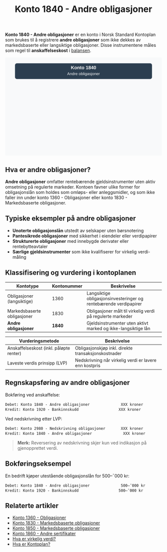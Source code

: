 ﻿---
title: "Konto 1840 - Andre obligasjoner"
seoTitle: "Konto 1840 | Andre obligasjoner | Kontoplan"
description: "Konto 1840 brukes til å registrere andre obligasjoner som ikke dekkes av markedsbaserte eller langsiktige obligasjoner. Les om klassifisering, vurdering og bokføring."
summary: "Konto 1840 gjelder andre obligasjoner. Kort om vurdering, klassifisering og bokføring."
---

**Konto 1840 - Andre obligasjoner** er en konto i Norsk Standard Kontoplan som brukes til å registrere **andre obligasjoner** som ikke dekkes av markedsbaserte eller langsiktige obligasjoner. Disse instrumentene måles som regel til **anskaffelseskost** i [balansen](/blogs/regnskap/hva-er-balanseregnskap "Hva er Balanseregnskap?").

![Illustrasjon av konto 1840 Andre obligasjoner](1840-andre-obligasjoner-image.svg)

## Hva er andre obligasjoner?

**Andre obligasjoner** omfatter rentebærende gjeldsinstrumenter uten aktiv omsetning på regulerte markeder. Kontoen favner ulike former for obligasjonslån som holdes som omløps- eller anleggsmidler, og som ikke faller inn under konto 1360 - Obligasjoner eller konto 1830 - Markedsbaserte obligasjoner.

## Typiske eksempler på andre obligasjoner

* **Unoterte obligasjonslån** utstedt av selskaper uten børsnotering
* **Pantesikrede obligasjoner** med sikkerhet i eiendeler eller verdipapirer
* **Strukturerte obligasjoner** med innebygde derivater eller rentebytteavtaler
* **Særlige gjeldsinstrumenter** som ikke kvalifiserer for virkelig verdi-måling

## Klassifisering og vurdering i kontoplanen

| Kontotype                         | Kontonummer | Beskrivelse                                         |
|-----------------------------------|-------------|-----------------------------------------------------|
| Obligasjoner (langsiktige)        | 1360        | Langsiktige obligasjonsinvesteringer og rentebærende verdipapirer |
| Markedsbaserte obligasjoner       | 1830        | Obligasjoner målt til virkelig verdi på regulerte markeder      |
| **Andre obligasjoner**            | **1840**    | Gjeldsinstrumenter uten aktivt marked og ikke-langsiktige lån  |

| Vurderingsmetode                        | Beskrivelse                                               |
|-----------------------------------------|-----------------------------------------------------------|
| Anskaffelseskost (inkl. påløpte renter) | Obligasjonskjøp inkl. direkte transaksjonskostnader      |
| Laveste verdis prinsipp (LVP)           | Nedskrivning når virkelig verdi er lavere enn kostpris   |

## Regnskapsføring av andre obligasjoner

Bokføring ved anskaffelse:

```plaintext
Debet: Konto 1840 - Andre obligasjoner              XXX kroner
Kredit: Konto 1920 - Bankinnskudd                  XXX kroner
```

Ved nedskrivning etter LVP:

```plaintext
Debet: Konto 2980 - Nedskrivning obligasjoner       XXX kroner
Kredit: Konto 1840 - Andre obligasjoner              XXX kroner
```

> **Merk:** Reversering av nedskrivning skjer kun ved indikasjon på gjenopprettet verdi.

## Bokføringseksempel

En bedrift kjøper utestående obligasjonslån for 500–¯000 kr:

```plaintext
Debet: Konto 1840 - Andre obligasjoner              500–¯000 kr
Kredit: Konto 1920 - Bankinnskudd                  500–¯000 kr
```

## Relaterte artikler

* [Konto 1360 - Obligasjoner](/blogs/kontoplan/1360-obligasjoner "Konto 1360 - Obligasjoner: Guide til registrering av obligasjoner i norsk kontoplan")
* [Konto 1830 - Markedsbaserte obligasjoner](/blogs/kontoplan/1830-markedsbaserte-obligasjoner "Konto 1830 - Markedsbaserte obligasjoner: Guide til markedsbaserte obligasjoner i norsk kontoplan")
* [Konto 1850 - Markedsbaserte obligasjoner](/blogs/kontoplan/1850-markedsbaserte-obligasjoner "Konto 1850 - Markedsbaserte obligasjoner: Guide til markedsbaserte obligasjoner i norsk kontoplan")
* [Konto 1860 - Andre sertifikater](/blogs/kontoplan/1860-andre-sertifikater "Konto 1860 - Andre sertifikater: Guide til sertifikater i norsk kontoplan")
* [Hva er virkelig verdi?](/blogs/regnskap/hva-er-virkelig-verdi "Hva er Virkelig Verdi? Verdsettelse og Regnskapsføring")
* [Hva er Kontoplan?](/blogs/regnskap/hva-er-kontoplan "Hva er Kontoplan? Komplett Guide til Kontoplaner i Norsk Regnskap")







